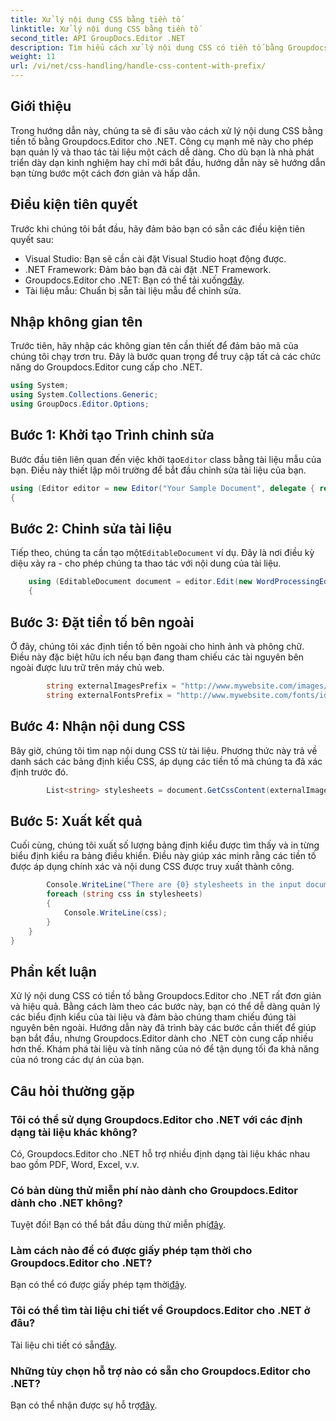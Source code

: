 ```yaml
---
title: Xử lý nội dung CSS bằng tiền tố
linktitle: Xử lý nội dung CSS bằng tiền tố
second_title: API GroupDocs.Editor .NET
description: Tìm hiểu cách xử lý nội dung CSS có tiền tố bằng Groupdocs.Editor cho .NET trong hướng dẫn chi tiết từng bước này. Hoàn hảo cho các nhà phát triển ở mọi cấp độ.
weight: 11
url: /vi/net/css-handling/handle-css-content-with-prefix/
---
```

## Giới thiệu
Trong hướng dẫn này, chúng ta sẽ đi sâu vào cách xử lý nội dung CSS bằng tiền tố bằng Groupdocs.Editor cho .NET. Công cụ mạnh mẽ này cho phép bạn quản lý và thao tác tài liệu một cách dễ dàng. Cho dù bạn là nhà phát triển dày dạn kinh nghiệm hay chỉ mới bắt đầu, hướng dẫn này sẽ hướng dẫn bạn từng bước một cách đơn giản và hấp dẫn.
## Điều kiện tiên quyết
Trước khi chúng tôi bắt đầu, hãy đảm bảo bạn có sẵn các điều kiện tiên quyết sau:
- Visual Studio: Bạn sẽ cần cài đặt Visual Studio hoạt động được.
- .NET Framework: Đảm bảo bạn đã cài đặt .NET Framework.
-  Groupdocs.Editor cho .NET: Bạn có thể tải xuống[đây](https://releases.groupdocs.com/editor/net/).
- Tài liệu mẫu: Chuẩn bị sẵn tài liệu mẫu để chỉnh sửa.
## Nhập không gian tên
Trước tiên, hãy nhập các không gian tên cần thiết để đảm bảo mã của chúng tôi chạy trơn tru. Đây là bước quan trọng để truy cập tất cả các chức năng do Groupdocs.Editor cung cấp cho .NET.
```csharp
using System;
using System.Collections.Generic;
using GroupDocs.Editor.Options;
```
## Bước 1: Khởi tạo Trình chỉnh sửa
 Bước đầu tiên liên quan đến việc khởi tạo`Editor` class bằng tài liệu mẫu của bạn. Điều này thiết lập môi trường để bắt đầu chỉnh sửa tài liệu của bạn.
```csharp
using (Editor editor = new Editor("Your Sample Document", delegate { return new WordProcessingLoadOptions(); }))
{
```
## Bước 2: Chỉnh sửa tài liệu
Tiếp theo, chúng ta cần tạo một`EditableDocument` ví dụ. Đây là nơi điều kỳ diệu xảy ra - cho phép chúng ta thao tác với nội dung của tài liệu.
```csharp
    using (EditableDocument document = editor.Edit(new WordProcessingEditOptions()))
    {
```
## Bước 3: Đặt tiền tố bên ngoài
Ở đây, chúng tôi xác định tiền tố bên ngoài cho hình ảnh và phông chữ. Điều này đặc biệt hữu ích nếu bạn đang tham chiếu các tài nguyên bên ngoài được lưu trữ trên máy chủ web.
```csharp
        string externalImagesPrefix = "http://www.mywebsite.com/images/id=";
        string externalFontsPrefix = "http://www.mywebsite.com/fonts/id=";
```
## Bước 4: Nhận nội dung CSS
Bây giờ, chúng tôi tìm nạp nội dung CSS từ tài liệu. Phương thức này trả về danh sách các bảng định kiểu CSS, áp dụng các tiền tố mà chúng ta đã xác định trước đó.
```csharp
        List<string> stylesheets = document.GetCssContent(externalImagesPrefix, externalFontsPrefix);
```
## Bước 5: Xuất kết quả
Cuối cùng, chúng tôi xuất số lượng bảng định kiểu được tìm thấy và in từng biểu định kiểu ra bảng điều khiển. Điều này giúp xác minh rằng các tiền tố được áp dụng chính xác và nội dung CSS được truy xuất thành công.
```csharp
        Console.WriteLine("There are {0} stylesheets in the input document", stylesheets.Count);
        foreach (string css in stylesheets)
        {
            Console.WriteLine(css);
        }
    }
}
```
## Phần kết luận
Xử lý nội dung CSS có tiền tố bằng Groupdocs.Editor cho .NET rất đơn giản và hiệu quả. Bằng cách làm theo các bước này, bạn có thể dễ dàng quản lý các biểu định kiểu của tài liệu và đảm bảo chúng tham chiếu đúng tài nguyên bên ngoài. Hướng dẫn này đã trình bày các bước cần thiết để giúp bạn bắt đầu, nhưng Groupdocs.Editor dành cho .NET còn cung cấp nhiều hơn thế. Khám phá tài liệu và tính năng của nó để tận dụng tối đa khả năng của nó trong các dự án của bạn.
## Câu hỏi thường gặp
### Tôi có thể sử dụng Groupdocs.Editor cho .NET với các định dạng tài liệu khác không?
Có, Groupdocs.Editor cho .NET hỗ trợ nhiều định dạng tài liệu khác nhau bao gồm PDF, Word, Excel, v.v.
### Có bản dùng thử miễn phí nào dành cho Groupdocs.Editor dành cho .NET không?
 Tuyệt đối! Bạn có thể bắt đầu dùng thử miễn phí[đây](https://releases.groupdocs.com/).
### Làm cách nào để có được giấy phép tạm thời cho Groupdocs.Editor cho .NET?
 Bạn có thể có được giấy phép tạm thời[đây](https://purchase.groupdocs.com/temporary-license/).
### Tôi có thể tìm tài liệu chi tiết về Groupdocs.Editor cho .NET ở đâu?
 Tài liệu chi tiết có sẵn[đây](https://tutorials.groupdocs.com/editor/net/).
### Những tùy chọn hỗ trợ nào có sẵn cho Groupdocs.Editor cho .NET?
 Bạn có thể nhận được sự hỗ trợ[đây](https://forum.groupdocs.com/c/editor/20).